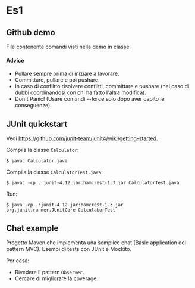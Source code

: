 # Es1

## Github demo

File contenente comandi visti nella demo in classe.

#### Advice
- Pullare sempre prima di iniziare a lavorare.
- Committare, pullare e poi pushare.
- In caso di conflitto risolvere conflitti, committare e pushare (nel caso di dubbi coordinandosi con chi ha fatto l'altra modifica).
- Don't Panic! (Usare comandi --force solo dopo aver capito le conseguenze).

## JUnit quickstart

Vedi https://github.com/junit-team/junit4/wiki/getting-started.

Compila la classe `Calculator`:

```
$ javac Calculator.java
```

Compila la classe `CalculatorTest.java`:

```
$ javac -cp .:junit-4.12.jar:hamcrest-1.3.jar CalculatorTest.java
```

Run:

```
$ java -cp .:junit-4.12.jar:hamcrest-1.3.jar org.junit.runner.JUnitCore CalculatorTest
```

## Chat example

Progetto Maven che implementa una semplice chat (Basic application del pattern MVC). Esempi di tests con JUnit e Mockito.

Per casa:
- Rivedere il pattern `Observer`.
- Cercare di migliorare la coverage.
